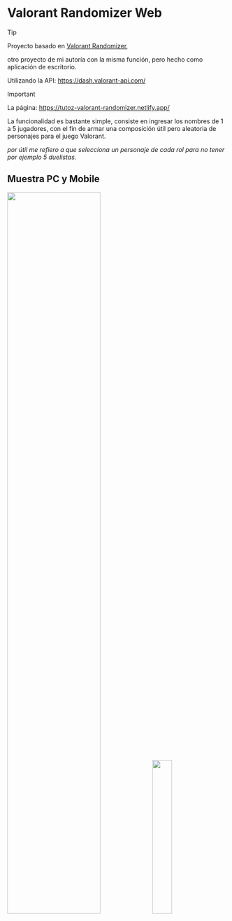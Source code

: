 # Valorant Randomizer Web
>[!tip]
>Proyecto basado en
>[Valorant Randomizer](https://github.com/TutozGhub/Valorant-Randomizer),
>
>otro proyecto de mi autoría con la misma función, pero hecho como aplicación de escritorio.

Utilizando la API: https://dash.valorant-api.com/

> [!IMPORTANT]
> La página: https://tutoz-valorant-randomizer.netlify.app/

La funcionalidad es bastante simple, consiste en ingresar los nombres de 1 a 5 jugadores, con el fin de armar una composición útil pero aleatoria de personajes para el juego Valorant.

*por útil me refiero a que selecciona un personaje de cada rol para no tener por ejemplo 5 duelistas.*


## Muestra PC y Mobile
<div>
  <img src="https://github.com/TutozGhub/Valorant-Randomizer-Web/assets/114877367/3db3857d-837f-4119-acc8-4d49eba2fdc1" width="65%"></img>
  <img src="https://github.com/TutozGhub/Valorant-Randomizer-Web/assets/114877367/49d3fbbd-deeb-4ba1-a18d-7672d55fd92e" width="30%"></img>
</div>
